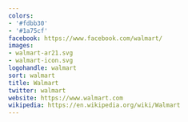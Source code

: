 ```yaml
---
colors:
- '#fdbb30'
- '#1a75cf'
facebook: https://www.facebook.com/walmart/
images:
- walmart-ar21.svg
- walmart-icon.svg
logohandle: walmart
sort: walmart
title: Walmart
twitter: walmart
website: https://www.walmart.com
wikipedia: https://en.wikipedia.org/wiki/Walmart
---
```

